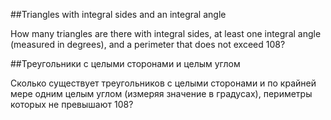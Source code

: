 ##Triangles with integral sides and an integral angle 


How many triangles are there with integral sides, at least one integral angle (measured in degrees), and a perimeter that does not exceed 108?

##Треугольники с целыми сторонами и целым углом


Сколько существует треугольников с целыми сторонами и по крайней мере одним целым углом (измеряя значение в градусах), периметры которых не превышают 108?

